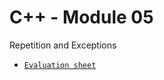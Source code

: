 # C++ - Module 05
Repetition and Exceptions <br>
- [`Evaluation sheet`](https://42evals.me/Cursus/CPP05/)
